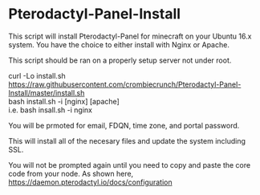 # Pterodactyl-Panel-Install

This script will install Pterodactyl-Panel for minecraft on your Ubuntu 16.x system. You have the choice to either install with Nginx or Apache.

This script should be ran on a properly setup server not under root. 

curl -Lo install.sh https://raw.githubusercontent.com/crombiecrunch/Pterodactyl-Panel-Install/master/install.sh <br>
bash install.sh -i [nginx] [apache] <br>
  i.e. bash insall.sh -i nginx<br>
  
  You will be prmoted for email, FDQN, time zone, and portal password. 
  
 This will install all of the necesary files and update the system including SSL.
 
 You will not be prompted again until you need to copy and paste the core code from your node. As shown here, https://daemon.pterodactyl.io/docs/configuration
 
